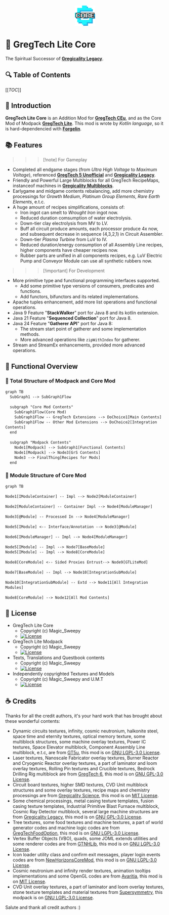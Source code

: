 <p style="text-align:center;">
  <img src="logo.png" width="64" height="64" alt="logo">
</p>

# :strawberry: GregTech Lite Core

The Spiritual Successor of **[Gregicality Legacy](https://github.com/GregTechCEu/gregicality-legacy)**.

## :mag: Table of Contents

[[_TOC_]]

## :bookmark_tabs: Introduction

**GregTech Lite Core** is an Addition Mod for **[GregTech CEu](https://github.com/GregTechCEu/GregTech)**,
and as the Core Mod of Modpack **[GregTech Lite](https://www.mcmod.cn/modpack/655.html)**. This mod is wrote by *Kotlin language*, so it is hard-dependencied with **[Forgelin](https://github.com/ChAoSUnItY/Forgelin-Continuous)**.

## :books: Features

>>> [!note] For Gameplay
- Completed all endgame stages (from *Ultra High Voltage* to *Maximum Voltage*), referenced **[GregTech 5 Unofficial](https://github.com/GTNewHorizons/GT5-Unofficial)** and **[Gregicality Legacy](https://github.com/GregTechCEu/gregicality-legacy)**.
- Friendly and Powerful Large Multiblocks for all GregTech RecipeMaps, instanceof machines in **[Gregicality Multiblocks](https://github.com/GregTechCEu/gregicality-multiblocks)**.
- Earlygame and midgame contents rebalancing, add more chemistry processings for *Growth Medium*, *Platinum Group Elements*, *Rare Earth Elements*, e.t.c.
- A huge amount of recipes simplifications, consists of:
  - Iron ingot can smelt to *Wrought Iron* ingot now.
  - Reduced duration comsumption of water electrolysis.
  - Down-tier clay electrolysis from MV to LV.
  - Buff all circuit produce amounts, each processor produce 4x now, and subsequent decrease in sequence (4,3,2,1) in Circuit Assembler.
  - Down-tier *Plasma Turbine* from LuV to IV.
  - Reduced duration/energy consumption of all Assembly Line recipes, higher components have cheaper recipes now.
  - Rubber parts are unified in all components recipes, e.g. LuV Electric Pump and Conveyor Module can use all synthetic rubbers now.

>>>

>>> [!important] For Development
- More primitive type and functional programming interfaces supported.
  - Add some primitive type versions of consumers, predicates and functions.
  - Add functors, bifunctors and its related implementations.
- Apache tuples enhancement, add more list operations and functional operations.
- Java 9 Feature "**StackWalker**" port for Java 8 and its kotlin extension.
- Java 21 Feature "**Sequenced Collection**" port for Java 8.
- Java 24 Feature "**Gatherer API**" port for Java 8:
  - The stream start point of gatherer and some implementation methods.
  - More advanced operations like `zipWithIndex` for gatherer.
- Stream and StreamEx enhancements, provided more advanced operations.
>>>

## :crystal_ball: Functional Overview

### :wrench: Total Structure of Modpack and Core Mod
```mermaid
graph TB
  SubGraph1 --> SubGraph1Flow

  subgraph "Core Mod Contents"
    SubGraph1Flow(Core Mod)
    SubGraph1Flow -- GregTech Extensions --> DoChoice1[Main Contents]
    SubGraph1Flow -- Other Mod Extensions --> DoChoice2[Integration Contents]
  end

  subgraph "Modpack Contents"
    Node1[Modpack] --> SubGraph1[Functional Contents]
    Node1[Modpack] --> Node3[GrS Contents]
    Node3 --> FinalThing[Recipes for Mods]
  end
```

### :speech_balloon: Module Structure of Core Mod
```mermaid
graph TB

Node1[IModuleContainer] -- Impl --> Node2[ModuleContainer]

Node2[ModuleContainer] -- Container Impl --> Node4[ModuleManager]

Node3[@Module] -- Processed In --> Node4[ModuleManager]

Node5[IModule] <-- Interface/Annotation --> Node3[@Module]

Node6[IModuleManager] -- Impl --> Node4[ModuleManager]

Node5[IModule] -- Impl --> Node7[BaseModule]
Node5[IModule] -- Impl --> Node8[CoreModule]

Node8[CoreModule] <-- Sided Proxies Entrust--> Node9[GTLiteMod]

Node7[BaseModule] -- Impl --> Node10[IntegrationSubModule]

Node10[IntegrationSubModule] -- Extd --> Node11[All Integration Modules]

Node8[CoreModule] --> Node12[All Mod Contents]
```

## :triangular_flag_on_post: License

- GregTech Lite Core
  - Copyright (c) Magic_Sweepy
  - [![License](https://img.shields.io/badge/License-Apache2.0-red.svg?style=flat-square)](http://www.apache.org/licenses/)
- GregTech Lite Modpack
  - Copyright (c) Magic_Sweepy
  - [![License](https://img.shields.io/badge/License-AGPLv3-blue.svg?style=flat-square)](https://gitlab.com/gregtech-lite/gregtech-lite/-/blob/main/license)
- Texts, Translations and Questbook contents
  - Copyright (c) Magic_Sweepy
  - [![License](https://img.shields.io/badge/License-CC%20BY--NC--SA%203.0-yellow.svg?style=flat-square)](https://creativecommons.org/licenses/by-nc-sa/3.0/)
- Independently copyrighted Textures and Models
  - Copyright (c) Magic_Sweepy and U.M.T
  - [![License](https://img.shields.io/badge/License-CC%20BY--NC--SA%203.0-yellow.svg?style=flat-square)](https://creativecommons.org/licenses/by-nc-sa/3.0/)

## :coffee: Credits

Thanks for all the credit authors, it's your hard work that has brought about these wonderful contents:

- Dynamic circuits textures, infinity, cosmic neutronium, halkonite steel, space time and eternity textures, optical memory texture, some multiblock structures, some machine overlay textures, Power IC textures, Space Elevator multiblock, Component Assembly Line multiblock, e.t.c, are from [GT5u](https://github.com/GTNewHorizons/GT5-Unofficial),
  this mod is on [GNU LGPL-3.0 License](https://github.com/GTNewHorizons/GT5-Unofficial/blob/master/LICENSE.txt).
- Laser textures, Nanoscale Fabricator overlay textures, Burner Reactor and Cryogenic Reactor overlay textures, a part of laminator and loom overlay textures, Rolling Pin textures and Crucible textures, Bedrock Drilling Rig multiblock are from [GregTech 6](https://github.com/GregTech6/gregtech6),
  this mod is on [GNU GPL-3.0 License](https://github.com/GregTech6/gregtech6/blob/master/LICENSE).
- Circuit board textures, higher SMD textures, CVD Unit multiblock structures and some overlay textures, recipe maps and chemistry processings are from [Gregicality Science](https://github.com/GregTechCEu/gregicality-science), 
  this mod is on [MIT License](https://github.com/GregTechCEu/gregicality-science/blob/master/LICENSE).
- Some chemical processings, metal casing texture templates, fusion casing texture templates, Industrial Primitive Blast Furnace multiblock, Cosmic Ray Detector multiblock, several large machine structures are from [Gregicality Legacy](https://github.com/GregTechCEu/gregicality-legacy),
  this mod is on [GNU GPL-3.0 License](https://github.com/GregTechCEu/gregicality-legacy/blob/master/LICENSE).
- Tree textures, some food textures and machine textures, a part of world generator codes and machine logic codes are from [GregTechFoodOption](https://github.com/bruberu/GregTechFoodOption),
  this mod is on [GNU LGPL-3.0 License](https://github.com/bruberu/GregTechFoodOption/blob/master/LICENSE.txt).
- Vertex Buffer Objects (VBO), quads, some JOML extends utilities and some renderer codes are from [GTNHLib](https://github.com/GTNewHorizons/GTNHLib),
  this mod is on [GNU LGPL-3.0 License](https://github.com/GTNewHorizons/GTNHLib/blob/master/LICENSE.txt).
- Icon loader utility class and confirm exit messages, player login events codes are from [NewHorizonsCoreMod](https://github.com/GTNewHorizons/NewHorizonsCoreMod),
  this mod is on [GNU LGPL-3.0 License](https://github.com/GTNewHorizons/NewHorizonsCoreMod/blob/master/LICENSE).
- Cosmic neutronium and infinity render textures, animation tooltips implementations and some OpenGL codes are from [Avaritia](https://github.com/Morpheus1101/Avaritia),
  this mod is on [MIT License](https://github.com/Morpheus1101/Avaritia/blob/master/README.md).
- CVD Unit overlay textures, a part of laminator and loom overlay textures, stone texture templates and material textures from [Supersymmetry](https://github.com/SymmetricDevs/Supersymmetry),
  this modpack is on [GNU LGPL-3.0 License](https://github.com/SymmetricDevs/Supersymmetry/blob/master-ceu/LICENSE).

Salute and thank all credit authors :)